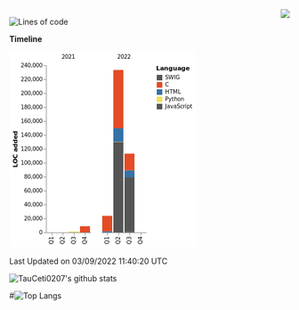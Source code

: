 <img align="right" src="https://count.getloli.com/get/@:TauCeti0207?theme=rule34">

<!--START_SECTION:waka-->
![Lines of code](https://img.shields.io/badge/From%20Hello%20World%20I%27ve%20Written-380%20Thousand%20lines%20of%20code-blue)

**Timeline**

![Chart not found](https://raw.githubusercontent.com/TauCeti0207/TauCeti0207/main/charts/bar_graph.png) 


 Last Updated on 03/09/2022 11:40:20 UTC
<!--END_SECTION:waka-->


![TauCeti0207's github stats](https://github-readme-stats.vercel.app/api?username=TauCeti0207&show_icons=true&theme=vue)

#![Top Langs](https://github-readme-stats.vercel.app/api/top-langs/?username=TauCeti0207)

